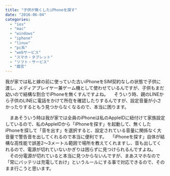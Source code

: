 ```yaml
---
title: "子供が無くしたiPhoneを探す"
date: "2016-06-04"
categories: 
  - "ios"
  - "mac"
  - "windows"
  - "iphone"
  - "linux"
  - "pc系"
  - "webサービス"
  - "スマホ・タブレット"
  - "ソフト・サービス"
  - "戯言"
---
```


我が家では私と嫁の前に使っていた古いiPhoneをSIM契約なしの状態で子供に渡し、メディアプレイヤー兼ゲーム機として使わせているんですが、子供もまだ幼いので結構な割合でiPhoneを無くすんですよね。 　そういう時、親のLINEから子供のLINEに電話をかけて所在を確認したりするんですが、設定音量が小さかったりするともう見つからなくなるので、本当に困ります。

　まあそういう時は我が家では全員のiPhoneは私のAppleIDに紐付けて家族設定しているので、私のAppleIDから「iPhoneを探す」を起動して、無くしたiPhoneを探して「音を出す」を選択すると、設定されている音量に関係なく大音量で警告音を出してくれるので本当に便利です。 　「iPhoneを探す」自体が結構な高性能で誤差2〜3メートル範囲で場所を教えてくれますし、音も出してくれるので、電源が切れていないかぎりは困らずに見つけられるんですよね。 　その分電源が切れていると本当に見つからないんですが、まあスマホなので「常にバッテリは充電しておけ」というルールにする事で対応できるので、そのまま行こうと思います。
